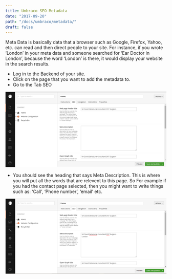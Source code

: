 ```yaml
---
title: Umbraco SEO Metadata
date: "2017-09-20"
path: "/docs/umbraco/metadata/"
draft: false
---
```


Meta Data is basically data that a browser such as Google, Firefox, Yahoo, etc. can read and then direct people to your site. For instance, if you wrote ‘London’ in your meta data and someone searched for ‘Ear Doctor in London’, because the word ‘London’ is there, it would display your website in the search results.

* Log in to the Backend of your site.
* Click on the page that you want to add the metadata to.
* Go to the Tab SEO

![](1.png)

* You should see the heading that says Meta Description. This is where you will put all the words that are relevent to this page. So For example if you had the contact page selected, then you might want to write things such as: ‘Call’, ‘Phone number’, ‘email’ etc. 

![](2.png)

